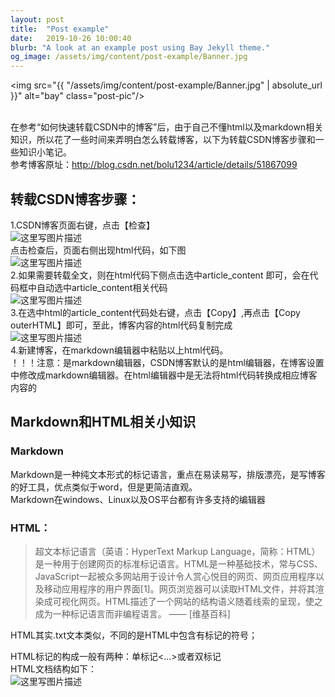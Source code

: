 ```yaml
---
layout: post
title:  "Post example"
date:   2019-10-26 10:00:40
blurb: "A look at an example post using Bay Jekyll theme."
og_image: /assets/img/content/post-example/Banner.jpg
---
```


<img src="{{ "/assets/img/content/post-example/Banner.jpg" | absolute_url }}" alt="bay" class="post-pic"/>
<br />
<br />

<div id="article_content" class="article_content csdn-tracking-statistics tracking-click"> 
 <div class="markdown_views"> 
  <p>在参考“如何快速转载CSDN中的博客”后，由于自己不懂html以及markdown相关知识，所以花了一些时间来弄明白怎么转载博客，以下为转载CSDN博客步骤和一些知识小笔记。 <br> 参考博客原址：<a href="http://blog.csdn.net/bolu1234/article/details/51867099" target="_blank" rel="noopener noreferrer">http://blog.csdn.net/bolu1234/article/details/51867099</a></p> 
  <h2 id="转载csdn博客步骤"><a name="t0"></a>转载CSDN博客步骤：</h2> 
  <p>1.CSDN博客页面右键，点击【检查】 <br> <img src="https://img-blog.csdn.net/20180205164141852?watermark/2/text/aHR0cDovL2Jsb2cuY3Nkbi5uZXQvcXFfNDE2NTIyNzQ=/font/5a6L5L2T/fontsize/400/fill/I0JBQkFCMA==/dissolve/70/gravity/SouthEast" alt="这里写图片描述" title=""> <br> 点击检查后，页面右侧出现html代码，如下图 <br> <img src="https://img-blog.csdn.net/20180205164538679?watermark/2/text/aHR0cDovL2Jsb2cuY3Nkbi5uZXQvcXFfNDE2NTIyNzQ=/font/5a6L5L2T/fontsize/400/fill/I0JBQkFCMA==/dissolve/70/gravity/SouthEast" alt="这里写图片描述" title=""> <br> 2.如果需要转载全文，则在html代码下侧点击选中article_content 即可，会在代码框中自动选中article_content相关代码 <br> <img src="https://img-blog.csdn.net/20180205164709557?watermark/2/text/aHR0cDovL2Jsb2cuY3Nkbi5uZXQvcXFfNDE2NTIyNzQ=/font/5a6L5L2T/fontsize/400/fill/I0JBQkFCMA==/dissolve/70/gravity/SouthEast" alt="这里写图片描述" title=""> <br> 3.在选中html的article_content代码处右键，点击【Copy】,再点击【Copy outerHTML】即可，至此，博客内容的html代码复制完成 <br> <img src="https://img-blog.csdn.net/20180205164702137?watermark/2/text/aHR0cDovL2Jsb2cuY3Nkbi5uZXQvcXFfNDE2NTIyNzQ=/font/5a6L5L2T/fontsize/400/fill/I0JBQkFCMA==/dissolve/70/gravity/SouthEast" alt="这里写图片描述" title=""> <br> 4.新建博客，在markdown编辑器中粘贴以上html代码。 <br> ！！！注意：是markdown编辑器，CSDN博客默认的是html编辑器，在博客设置中修改成markdown编辑器。在html编辑器中是无法将html代码转换成相应博客内容的</p> 
  <h2 id="markdown和html相关小知识"><a name="t1"></a>Markdown和HTML相关小知识</h2> 
  <h3 id="markdown"><a name="t2"></a>Markdown</h3> 
  <p>Markdown是一种纯文本形式的标记语言，重点在易读易写，排版漂亮，是写博客的好工具，优点类似于word，但是更简洁直观。 <br> Markdown在windows、Linux以及OS平台都有许多支持的编辑器</p> 
  <h3 id="html"><a name="t3"></a>HTML：</h3> 
  <blockquote> 
   <p>超文本标记语言（英语：HyperText Markup Language，简称：HTML）是一种用于创建网页的标准标记语言。HTML是一种基础技术，常与CSS、JavaScript一起被众多网站用于设计令人赏心悦目的网页、网页应用程序以及移动应用程序的用户界面[1]。网页浏览器可以读取HTML文件，并将其渲染成可视化网页。HTML描述了一个网站的结构语义随着线索的呈现，使之成为一种标记语言而非编程语言。 —— [维基百科]</p> 
  </blockquote> 
  <p>HTML其实.txt文本类似，不同的是HTML中包含有标记的符号；</p> 
  <p>HTML标记的构成一般有两种：单标记&lt;…&gt;或者双标记 <br> HTML文档结构如下： <br> <img src="https://img-blog.csdn.net/20180203190405448?watermark/2/text/aHR0cDovL2Jsb2cuY3Nkbi5uZXQvcXFfNDE2NTIyNzQ=/font/5a6L5L2T/fontsize/400/fill/I0JBQkFCMA==/dissolve/70/gravity/SouthEast" alt="这里写图片描述" title=""></p> 
 </div>
</div>
